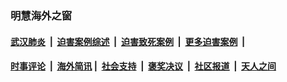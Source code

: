 
### 明慧海外之窗

####  [武汉肺炎](indexes/365.md?t=06100401) &nbsp;|&nbsp;  [迫害案例综述](indexes/328.md?t=06100401) &nbsp;|&nbsp; [迫害致死案例](indexes/277.md?t=06100401)  &nbsp;|&nbsp; [更多迫害案例](indexes/81.md?t=06100401)  &nbsp;|&nbsp; 
####  [时事评论](indexes/19.md?t=06100401) &nbsp;|&nbsp; [海外简讯](indexes/245.md?t=06100401)&nbsp;|&nbsp;  [社会支持](indexes/140.md?t=06100401) &nbsp;|&nbsp; [褒奖决议](indexes/282.md?t=06100401) &nbsp;|&nbsp; [社区报道](indexes/91.md?t=06100401)  &nbsp;|&nbsp; [天人之间](indexes/78.md?t=06100401) 

